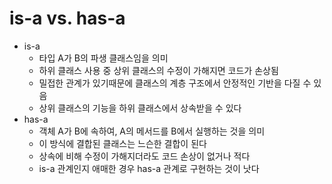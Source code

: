 # is-a vs. has-a

- is-a
  - 타입 A가 B의 파생 클래스임을 의미
  - 하위 클래스 사용 중 상위 클래스의 수정이 가해지면 코드가 손상됨
  - 밀접한 관계가 있기때문에 클래스의 계층 구조에서 안정적인 기반을 다질 수 있음
  - 상위 클래스의 기능을 하위 클래스에서 상속받을 수 있다
- has-a
  - 객체 A가 B에 속하여, A의 메서드를 B에서 실행하는 것을 의미
  - 이 방식에 결합된 클래스는 느슨한 결합이 된다
  - 상속에 비해 수정이 가해지더라도 코드 손상이 없거나 적다
  - is-a 관계인지 애매한 경우 has-a 관계로 구현하는 것이 낫다
